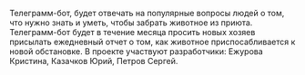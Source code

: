 Телеграмм-бот, будет отвечать на популярные вопросы людей о том, что нужно знать и уметь, чтобы забрать животное из приюта. 
Телеграмм-бот будет в течение месяца просить новых хозяев присылать ежедневный отчет о том, как животное приспосабливается к новой обстановке.
В проекте участвуют разработчики: Ежурова Кристина, Казачков Юрий, Петров Сергей.
